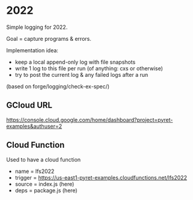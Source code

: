 2022
===

Simple logging for 2022.

Goal = capture programs & errors.

Implementation idea:

- keep a local append-only log with file snapshots
- write 1 log to this file per run (of anything: cxs or otherwise)
- try to post the current log & any failed logs after a run

(based on forge/logging/check-ex-spec/)


## GCloud URL

https://console.cloud.google.com/home/dashboard?project=pyret-examples&authuser=2


## Cloud Function

Used to have a cloud function

- name = lfs2022
- trigger = https://us-east1-pyret-examples.cloudfunctions.net/lfs2022
- source = index.js (here)
- deps = package.js (here)

